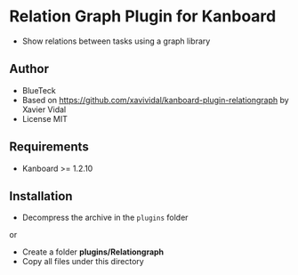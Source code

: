 Relation Graph Plugin for Kanboard
==========================

- Show relations between tasks using a graph library

Author
------

- BlueTeck
- Based on https://github.com/xavividal/kanboard-plugin-relationgraph by Xavier Vidal
- License MIT

Requirements
------------

- Kanboard >= 1.2.10

Installation
------------

- Decompress the archive in the `plugins` folder

or

- Create a folder **plugins/Relationgraph**
- Copy all files under this directory
